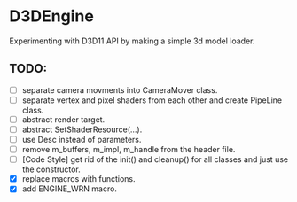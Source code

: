 # D3DEngine
Experimenting with D3D11 API by making a simple 3d model loader.

## TODO:
- [ ] separate camera movments into CameraMover class.
- [ ] separate vertex and pixel shaders from each other and create PipeLine class.
- [ ] abstract render target.
- [ ] abstract SetShaderResource(...).
- [ ] use Desc instead of parameters.
- [ ] remove m_buffers, m_impl, m_handle from the header file.
- [ ] [Code Style] get rid of the init() and cleanup() for all classes and just use the constructor.
- [x] replace macros with functions.
- [x] add ENGINE_WRN macro.
